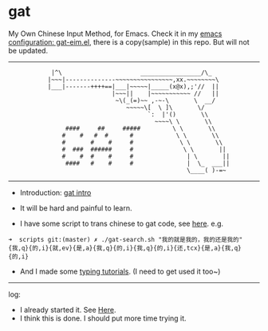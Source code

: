 gat
===


My Own Chinese Input Method, for Emacs. Check it in my [emacs configuration: gat-eim.el][gat-eim], there is a copy(sample) in this repo. But will not be updated.

---

```
            |^\                      _________________/\_
           |~~~|--------------~~~~~~~~~~~~~~~~,xx.~~~~~~~~\
           |___|-------++++==|___|~~~~~|_____(x@x),;'//  ||
                             |~~~||    |~~~~~~~~~~~ //   ||
                              ~\(_(=)~~ ,-~-\       \  __/
                                 ~~~~~\[  \ ]\       \/
                                       `:  |'()       \\
                                         ~~~~\ \       \\
                ####     ##     #####         \ \       \\
               #    #   #  #      #            \ \       \\
               #       #    #     #             \ \       \\
               #  ###  ######     #              \ \       ||
               #    #  #    #     #               | \       ||
                ####   #    #     #               |  \_  ___||
                                                  \____( )-=~
```


---


- Introduction: [gat intro][gat-intro]

- It will be hard and painful to learn. 

- I have some script to trans chinese to gat code, see [here][gat-trans]. e.g.
```
➜  scripts git:(master) ✗ ./gat-search.sh "我的就是我的，我的还是我的" 
{我,q}{的,i}{就,ev}{是,a}{我,q}{的,i}{我,q}{的,i}{还,tcx}{是,a}{我,q}{的,i}
```

- And I made some [typing tutorials][tutorials]. (I need to get used it too~)







---

log: 
 - I already started it. See [Here][misc-gat]. 
 - I think this is done. I should put more time trying it.




[gat-eim]: https://github.com/district10/dotfiles/tree/master/emacs/dot_emacs.d/gat-eim.el
[misc-gat]: https://github.com/district10/misc/tree/master/gen-gat
[gat-intro]: https://github.com/district10/gat/intro.txt
[gat-trans]: https://github.com/district10/dotfiles/tree/master/scripts/gat-trans.sh
[tutorials]: https://github.com/district10/misc/tree/master/typing-zh